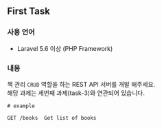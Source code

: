 ## First Task

### 사용 언어
- Laravel 5.6 이상 (PHP Framework)

### 내용
책 관리 `CRUD` 역할을 하는 REST API 서버를 개발 해주세요.
<br>
해당 과제는 세번째 과제(task-3)와 연관되어 있습니다.

```
# example

GET /books  Get list of books
```